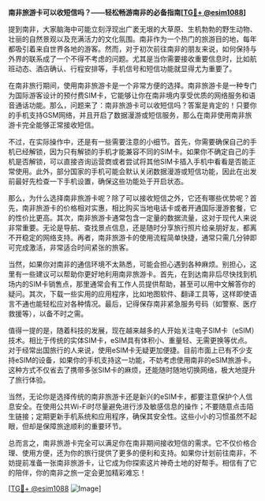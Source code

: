 **南非旅游卡可以收短信吗？——轻松畅游南非的必备指南[[TG💪+ @esim1088](https://t.me/s/esim1088)]**

提到南非，大家脑海中可能立刻浮现出广袤无垠的大草原、生机勃勃的野生动物、壮丽的自然景观以及充满活力的文化氛围。南非作为一个热门的旅游目的地，每年都吸引着来自世界各地的游客。然而，对于初次前往南非的朋友来说，如何保持与外界的联系成了一个不得不考虑的问题。尤其是当你需要接收重要信息时，比如航班动态、酒店确认、行程安排等，手机信号和短信功能就显得尤为重要了。

在南非旅行期间，使用南非旅游卡是一个非常方便的选择。南非旅游卡是一种专门为国际游客设计的预付费SIM卡，它能够让你在南非境内享受优质的网络服务和语音通话功能。那么，问题来了：南非旅游卡可以收短信吗？答案是肯定的！只要你的手机支持GSM网络，并且开启了数据漫游或短信服务，那么在南非使用南非旅游卡完全能够正常接收短信。

不过，在实际操作中，还是有一些需要注意的小细节。首先，你需要确保自己的手机已经解锁，因为只有解锁的手机才能兼容不同的SIM卡。如果你不确定自己的手机是否解锁，可以直接咨询运营商或者尝试将其他SIM卡插入手机中看看是否能正常使用。此外，部分国家的手机可能会默认关闭数据漫游或短信功能，因此在出发前最好先检查一下手机设置，确保这些功能处于开启状态。

那么，为什么选择南非旅游卡呢？除了可以接收短信之外，它还有哪些优势呢？首先，南非旅游卡的价格相对实惠，相比购买当地电话卡或者开通国际漫游套餐，它的性价比更高。其次，南非旅游卡通常包含一定量的数据流量，这对于现代人来说非常重要。无论是导航、查找景点信息，还是随时分享旅行照片给亲朋好友，都离不开稳定的网络支持。再者，南非旅游卡的使用流程简单快捷，通常只需几分钟即可完成激活，非常适合时间紧张的旅客。

当然，如果你对南非的通信环境不太熟悉，可能会担心遇到各种麻烦。别担心，这里有一些建议可以帮助你更好地利用南非旅游卡。首先，在到达南非后尽快找到机场内的SIM卡销售点，那里通常会有工作人员提供帮助，甚至可以用中文解答你的疑问。其次，下载一些实用的应用程序，比如地图软件、翻译工具等，这样即使语言不通也能轻松应对各种情况。最后，记得保存南非紧急服务号码（如警察、医疗救援等），以备不时之需。

值得一提的是，随着科技的发展，现在越来越多的人开始关注电子SIM卡（eSIM）技术。相比于传统的实体SIM卡，eSIM具有体积小、重量轻、无需更换等优点。对于经常出国旅行的人来说，使用eSIM卡无疑更加便捷。目前市面上已有不少支持eSIM的设备，如果你的手机支持这一功能，不妨考虑使用南非的eSIM旅游卡。这种方式不仅省去了携带多张SIM卡的麻烦，还能随时随地切换网络，极大地提升了旅行体验。

当然，无论你是选择传统的南非旅游卡还是新兴的eSIM卡，都要注意保护个人信息安全。在使用公共Wi-Fi时尽量避免进行涉及敏感信息的操作；不要随意点击陌生链接；定期更新手机系统和应用程序，确保其安全性。这些小小的习惯虽然不起眼，但却是保障旅途顺利的重要环节。

总而言之，南非旅游卡完全可以满足你在南非期间接收短信的需求。它不仅价格合理、使用方便，还为你的旅行提供了更多的便利和支持。如果你计划前往南非，不妨提前准备一张南非旅游卡，让它成为你探索这片神奇土地的好帮手。相信有了它的陪伴，你的南非之旅一定会更加精彩难忘！

[[TG💪+ @esim1088](https://t.me/s/esim1088) ![Image](https://i.postimg.cc/4NQfJmqS/Snipaste-2025-05-13-00-14-12.png)]